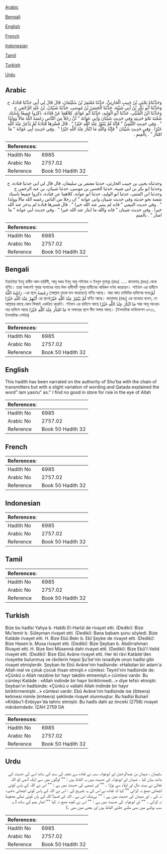 [Arabic](#arabic)

[Bengali](#bengali)

[English](#english)

[French](#french)

[Indonesian](#indonesian)

[Tamil](#tamil)

[Turkish](#turkish)

[Urdu](#urdu)

## Arabic


<div dir="rtl" lang="ar" style={{fontSize:'larger',backgroundColor:'#f8f9fa',padding:20}}>
وَحَدَّثَنَاهُ يَحْيَى بْنُ حَبِيبٍ الْحَارِثِيُّ، حَدَّثَنَا مُعْتَمِرُ بْنُ سُلَيْمَانَ، قَالَ قَالَ لِي أَبِي حَدَّثَنَا قَتَادَةُ، ح وَحَدَّثَنَا أَبُو بَكْرِ بْنُ أَبِي شَيْبَةَ، حَدَّثَنَا الْحَسَنُ بْنُ مُوسَى، حَدَّثَنَا شَيْبَانُ، بْنُ عَبْدِ الرَّحْمَنِ ح وَحَدَّثَنَا ابْنُ الْمُثَنَّى، حَدَّثَنَا أَبُو الْوَلِيدِ، حَدَّثَنَا أَبُو عَوَانَةَ، كِلاَهُمَا عَنْ قَتَادَةَ، ذَكَرُوا جَمِيعًا بِإِسْنَادِ شُعْبَةَ نَحْوَ حَدِيثِهِ وَفِي حَدِيثِ شَيْبَانَ وَأَبِي عَوَانَةَ ‏"‏ أَنَّ رَجُلاً مِنَ النَّاسِ رَغَسَهُ اللَّهُ مَالاً وَوَلَدًا ‏"‏ ‏.‏ وَفِي حَدِيثِ التَّيْمِيِّ ‏"‏ فَإِنَّهُ لَمْ يَبْتَئِرْ عِنْدَ اللَّهِ خَيْرًا ‏"‏ ‏.‏ قَالَ فَسَّرَهَا قَتَادَةُ لَمْ يَدَّخِرْ عِنْدَ اللَّهِ خَيْرًا ‏.‏ وَفِي حَدِيثِ شَيْبَانَ ‏"‏ فَإِنَّهُ وَاللَّهِ مَا ابْتَأَرَ عِنْدَ اللَّهِ خَيْرًا ‏"‏ ‏.‏ وَفِي حَدِيثِ أَبِي عَوَانَةَ ‏"‏ مَا امْتَأَرَ ‏"‏ ‏.‏ بِالْمِيمِ ‏.‏
</div>
<div style={{backgroundColor:'#f8f9fa',padding:20, marginBottom: 10}}><table> <thead> <tr> <th>References:</th> <th></th> </tr> </thead> <tbody><tr><td>Hadith No</td><td>6985</td></tr><tr><td>Arabic No</td><td>2757.02</td></tr><tr><td>Reference</td><td>Book 50 Hadith 32</td></tr></tbody></table></div>


<div dir="rtl" lang="ar" style={{fontSize:'larger',backgroundColor:'#f8f9fa',padding:20}}>
وحدثناه يحيى بن حبيب الحارثي، حدثنا معتمر بن سليمان، قال قال لي ابي حدثنا قتادة، ح وحدثنا ابو بكر بن ابي شيبة، حدثنا الحسن بن موسى، حدثنا شيبان، بن عبد الرحمن ح وحدثنا ابن المثنى، حدثنا ابو الوليد، حدثنا ابو عوانة، كلاهما عن قتادة، ذكروا جميعا باسناد شعبة نحو حديثه وفي حديث شيبان وابي عوانة " ان رجلا من الناس رغسه الله مالا وولدا " . وفي حديث التيمي " فانه لم يبتير عند الله خيرا " . قال فسرها قتادة لم يدخر عند الله خيرا . وفي حديث شيبان " فانه والله ما ابتار عند الله خيرا " . وفي حديث ابي عوانة " ما امتار " . بالميم
</div>
<div style={{backgroundColor:'#f8f9fa',padding:20, marginBottom: 10}}><table> <thead> <tr> <th>References:</th> <th></th> </tr> </thead> <tbody><tr><td>Hadith No</td><td>6985</td></tr><tr><td>Arabic No</td><td>2757.02</td></tr><tr><td>Reference</td><td>Book 50 Hadith 32</td></tr></tbody></table></div>

## Bengali


<div dir="ltr" lang="bn" style={{fontSize:'larger',backgroundColor:'#f8f9fa',padding:20}}>
ইয়াহইয়া ইবনু হাবীব আল হারিসী, আবু বকর ইবনু আবু শাইবাহ ও ইবনুল মুসান্না (রহঃ) ..... কাতাদাহ্ (রহঃ) থেকে বর্ণিত। তারা সকলেই শুবার সানাদের ন্যায় উক্ত হাদীসটি শুবার হাদীসের অবিকল বর্ণনা করেছেন। শাইবান এর হাদীসে رَاشَهُ اللَّهُ -এর স্থলে رَغَسَهُ (আল্লাহ তাকে দান করেছেন) বর্ণিত আছে। আর আত তামিমির হাদিসের মধ্যেلَمْ أَبْتَهِرْ عِنْدَ اللَّهِ خَيْرًا এর স্থলেلَمْ يَبْتَئِرْ عِنْدَ اللَّهِ خَيْرًا বর্ণিত আছে। কাতাদাহ্ (রহঃ) এর ব্যাখ্যায় বলেন, সে আল্লাহর কাছে কোন বিষয়ই একত্রিত করেনি। শইবান এর হাদিসে আছে مَا ابْتَأَرَ عِنْدَ اللَّهِ خَيْرًا আর আবূ আওয়ানার হাদিসে আছে مَا امْتَأَرَ عِنْدَ اللَّهِ خَيْرًا বা অক্ষরের স্থলে মীম অক্ষর আছে। (ইসলামিক ফাউন্ডেশন ৬৭৩১, ইসলামিক সেন্টার)
</div>
<div style={{backgroundColor:'#f8f9fa',padding:20, marginBottom: 10}}><table> <thead> <tr> <th>References:</th> <th></th> </tr> </thead> <tbody><tr><td>Hadith No</td><td>6985</td></tr><tr><td>Arabic No</td><td>2757.02</td></tr><tr><td>Reference</td><td>Book 50 Hadith 32</td></tr></tbody></table></div>

## English


<div dir="ltr" lang="en" style={{fontSize:'larger',backgroundColor:'#f8f9fa',padding:20}}>
This hadith has been narrated on the authority of Shu'ba with the chain of transmitters but with a slight variation of wording and Qatada explained the word" lam yasiru" as:" I find no good in store for rxie in the eye of Allah
</div>
<div style={{backgroundColor:'#f8f9fa',padding:20, marginBottom: 10}}><table> <thead> <tr> <th>References:</th> <th></th> </tr> </thead> <tbody><tr><td>Hadith No</td><td>6985</td></tr><tr><td>Arabic No</td><td>2757.02</td></tr><tr><td>Reference</td><td>Book 50 Hadith 32</td></tr></tbody></table></div>

## French


<div dir="ltr" lang="fr" style={{fontSize:'larger',backgroundColor:'#f8f9fa',padding:20}}>

</div>
<div style={{backgroundColor:'#f8f9fa',padding:20, marginBottom: 10}}><table> <thead> <tr> <th>References:</th> <th></th> </tr> </thead> <tbody><tr><td>Hadith No</td><td>6985</td></tr><tr><td>Arabic No</td><td>2757.02</td></tr><tr><td>Reference</td><td>Book 50 Hadith 32</td></tr></tbody></table></div>

## Indonesian


<div dir="ltr" lang="id" style={{fontSize:'larger',backgroundColor:'#f8f9fa',padding:20}}>

</div>
<div style={{backgroundColor:'#f8f9fa',padding:20, marginBottom: 10}}><table> <thead> <tr> <th>References:</th> <th></th> </tr> </thead> <tbody><tr><td>Hadith No</td><td>6985</td></tr><tr><td>Arabic No</td><td>2757.02</td></tr><tr><td>Reference</td><td>Book 50 Hadith 32</td></tr></tbody></table></div>

## Tamil


<div dir="ltr" lang="ta" style={{fontSize:'larger',backgroundColor:'#f8f9fa',padding:20}}>

</div>
<div style={{backgroundColor:'#f8f9fa',padding:20, marginBottom: 10}}><table> <thead> <tr> <th>References:</th> <th></th> </tr> </thead> <tbody><tr><td>Hadith No</td><td>6985</td></tr><tr><td>Arabic No</td><td>2757.02</td></tr><tr><td>Reference</td><td>Book 50 Hadith 32</td></tr></tbody></table></div>

## Turkish


<div dir="ltr" lang="tr" style={{fontSize:'larger',backgroundColor:'#f8f9fa',padding:20}}>
Bize bu hadîsi Yahya b. Habîb El-Harîsî de rivayet etti. (Dediki): Bize Mu'temir b. Süleyman rivayet etti. (Dediki): Bana babam şunu söyledi. Bize Katâde rivayet etti. H. Bize Ebû Bekr b. Ebî Şeybe de rivayet etti. (Dediki): Bize Hasen b. Musa rivayet etti. (Dediki): Bize Şeyban b. Abdirrahman Rivayet etti. H. Bize İbni Mûsennâ dahi rivayet etti. (Dediki): Bize Ebû'l-Velid rivayet etti. (Dediki): Bize Ebû Avâne rivayet etti. Her iki râvi Katâde'den rivayette bulunmuş ve râvilerin hepsi Şu'be'nin isnadiyle onun hadîsi gibi rivayet etmişlerdir. Şeyban ile Ebû Avâne'nin hadîsinde: «Halkdan bir adam'a Allah mal ve çoluk çocuk ihsan etmişti.» cümlesi: Teymî'nin hadîsinde de: «Çünkü o Allah nezdine bir hayr takdim etmemişti.» cümlesi vardır. Bu cümleyi Katâde : «Allah indinde bir hayır biriktirmedi...» diye tefsir etmiştir. Seyban'ın hadîsinde: «Çünkü o vallahi Allah indinde bir hayır biriktirmemiştir...» cümlesi vardır. Ebû Avâne'nin hadîsinde ise (ibteera) kelimesi mimle (imteera) şeklinde rivayet olunmuştur. Bu hadîsi Buharî «Kitâbu'l-Enbiya»'da tahric etmiştir. Bu hadîs dahi az önceki (2756) rivayet mânâsmdadır. İZAH 2759 DA
</div>
<div style={{backgroundColor:'#f8f9fa',padding:20, marginBottom: 10}}><table> <thead> <tr> <th>References:</th> <th></th> </tr> </thead> <tbody><tr><td>Hadith No</td><td>6985</td></tr><tr><td>Arabic No</td><td>2757.02</td></tr><tr><td>Reference</td><td>Book 50 Hadith 32</td></tr></tbody></table></div>

## Urdu


<div dir="rtl" lang="ur" style={{fontSize:'larger',backgroundColor:'#f8f9fa',padding:20}}>
سلیمان ، شیبان بن عبدالرحمٰن اور ابوعوانہ سب نے قتادہ سے شعبہ کی سند کے ساتھ اسی کی حدیث کے مانند بیان کیا ۔ شیبان اور ابوعوانہ کی حدیث میں یہ الفاظ ہیں : "" لوگوں میں سے ایک آدمی کو اللہ تعالیٰ نے بہت مال اور اولاد سے نوازا ۔ "" اور تمیمی کی حدیث میں ہے : "" اس نے اللہ کے پاس کوئی اچھائی جمع نہ کرائی "" کہا کہ قتادہ نے اس کی یہ تشریح کی : اس نے اللہ کے پاس کوئی اچھائی ذخیرہ نہ کی ۔ اور شیبان کی حدیث میں ہے : "" بےشک اس نے ، اللہ کی قسم! اللہ کے ہاں کوئی نیکی محفوظ نہ کرائی ۔ "" اور ابوعوانہ کی حدیث میں ہے : "" اس نے کچھ جمع نہ کیا "" امتار میم کے ساتھ ( یہ سب بولنے میں بھی ملتے جلتے الفاظ ہیں اور معنی میں بھی ۔)
</div>
<div style={{backgroundColor:'#f8f9fa',padding:20, marginBottom: 10}}><table> <thead> <tr> <th>References:</th> <th></th> </tr> </thead> <tbody><tr><td>Hadith No</td><td>6985</td></tr><tr><td>Arabic No</td><td>2757.02</td></tr><tr><td>Reference</td><td>Book 50 Hadith 32</td></tr></tbody></table></div>
